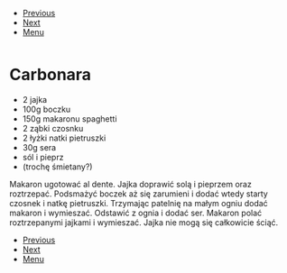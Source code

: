 <!-- Navigation Menu Start -->

- [Previous](<Brownie.md>)
- [Next](<Ciasto szpinakowe.md>)
- [Menu](<README.md>)

<div style="margin-bottom: 50px"></div>

<!-- /Navigation Menu Start -->


# Carbonara

- 2 jajka
- 100g boczku 
- 150g makaronu spaghetti 
- 2 ząbki czosnku 
- 2 łyżki natki pietruszki 
- 30g sera 
- sól i pieprz 
- (trochę śmietany?)

Makaron ugotować al dente. Jajka doprawić solą i pieprzem oraz roztrzepać. Podsmażyć boczek aż się zarumieni i dodać wtedy starty czosnek i natkę pietruszki. Trzymając patelnię na małym ogniu dodać makaron i wymieszać. Odstawić z ognia i dodać ser. Makaron polać roztrzepanymi jajkami i wymieszać. Jajka nie mogą się całkowicie ściąć. 


<!-- Navigation Menu End -->

- [Previous](<Brownie.md>)
- [Next](<Ciasto szpinakowe.md>)
- [Menu](<README.md>)

<div style="margin-bottom: 50px"></div>

<!-- /Navigation Menu End -->